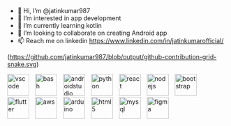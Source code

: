 - 👋 Hi, I’m @jatinkumar987
- 👀 I’m interested in app development 
- 🌱 I’m currently learning kotlin
- 💞️ I’m looking to collaborate on creating Android app
- 📫 Reach me on linkedin https://www.linkedin.com/in/jatinkumarofficial/

(https://github.com/jatinkumar987/blob/output/github-contribution-grid-snake.svg)

<p align="left">
  
  <img src="https://cdn.jsdelivr.net/gh/devicons/devicon/icons/vscode/vscode-original.svg" alt="vscode" width="50" height="50" style="margin-right: 10px"/>
  <img src="https://cdn.jsdelivr.net/gh/devicons/devicon/icons/bash/bash-original.svg" alt="bash" width="50" height="50" style="margin-right: 10px"/>
  <img src="https://cdn.jsdelivr.net/gh/devicons/devicon/icons/androidstudio/androidstudio-original.svg" alt="androidstudio" width="50" height="50" style="margin-right: 10px"/>
  <img src="https://cdn.jsdelivr.net/gh/devicons/devicon/icons/python/python-original.svg" alt="python" width="50" height="50" style="margin-right: 10px"/>
  <img src="https://cdn.jsdelivr.net/gh/devicons/devicon/icons/react/react-original.svg" alt="react" width="50" height="50" style="margin-right: 10px"/>
  <img src="https://cdn.jsdelivr.net/gh/devicons/devicon/icons/nodejs/nodejs-original.svg" alt="nodejs" width="50" height="50" style="margin-right: 10px"/>
  <img src="https://cdn.jsdelivr.net/gh/devicons/devicon/icons/bootstrap/bootstrap-plain.svg" alt="bootstrap" width="50" height="50" style="margin-right: 10px"/>
  <img src="https://cdn.jsdelivr.net/gh/devicons/devicon/icons/flutter/flutter-original.svg" alt="flutter" width="50" height="50" style="margin-right: 10px"/>
  <img src="https://cdn.jsdelivr.net/gh/devicons/devicon/icons/amazonwebservices/amazonwebservices-original-wordmark.svg" alt="aws" width="50" height="50" style="margin-right: 10px"/>
  <img src="https://cdn.jsdelivr.net/gh/devicons/devicon/icons/arduino/arduino-original-wordmark.svg" alt="arduino" width="50" height="50" style="margin-right: 10px"/>
  <img src="https://cdn.jsdelivr.net/gh/devicons/devicon/icons/html5/html5-plain-wordmark.svg" alt="html5" width="50" height="50" style="margin-right: 10px"/>
  <img src="https://cdn.jsdelivr.net/gh/devicons/devicon/icons/mysql/mysql-original-wordmark.svg" alt="mysql" width="50" height="50" style="margin-right: 10px"/>
  <img src="https://cdn.jsdelivr.net/gh/devicons/devicon/icons/figma/figma-original.svg" alt="figma" width="50" height="50" style="margin-right: 10px"/>
           
</p>
<!---
jatinkumar987/jatinkumar987 is a ✨ special ✨ repository because its `README.md` (this file) appears on your GitHub profile.
You can click the Preview link to take a look at your changes.
--->
